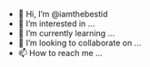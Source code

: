 - 👋 Hi, I’m @iamthebestid
- 👀 I’m interested in ...
- 🌱 I’m currently learning ...
- 💞️ I’m looking to collaborate on ...
- 📫 How to reach me ...

<!---
iamthebestid/iamthebestid is a ✨ special ✨ repository because its `README.md` (this file) appears on your GitHub profile.
You can click the Preview link to take a look at your changes.
--->
